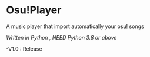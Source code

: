 # Osu!Player

A music player that import automatically your osu! songs

*Written in Python , NEED Python 3.8 or above*

-V1.0 : Release
